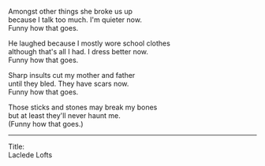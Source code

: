 Amongst other things she broke us up\
because I talk too much. I'm quieter now.\
Funny how that goes.

He laughed because I mostly wore school clothes\
although that's all I had. I dress better now.\
Funny how that goes.

Sharp insults cut my mother and father\
until they bled. They have scars now.\
Funny how that goes.

Those sticks and stones may break my bones\
but at least they'll never haunt me.\
(Funny how that goes.)

-----

Title:\
Laclede Lofts